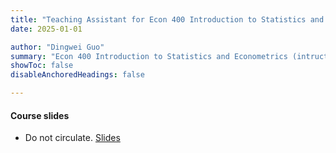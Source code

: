 ```yaml
---
title: "Teaching Assistant for Econ 400 Introduction to Statistics and Econometrics"
date: 2025-01-01

author: "Dingwei Guo"
summary: "Econ 400 Introduction to Statistics and Econometrics (intructor: Christopher Handy) at UNC for 2025 Spring." 
showToc: false
disableAnchoredHeadings: false

---
```


#### Course slides

+ Do not circulate. [Slides](https://drive.google.com/file/d/16tmTvdjEn28fpsUS2nCfQ2B4iFCRA8LB/view?usp=share_link)
